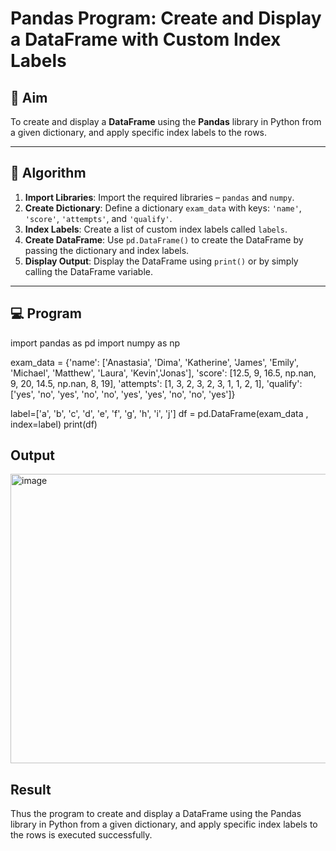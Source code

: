 # Pandas Program: Create and Display a DataFrame with Custom Index Labels

## 🎯 Aim

To create and display a **DataFrame** using the **Pandas** library in Python from a given dictionary, and apply specific index labels to the rows.

---

## 🧠 Algorithm

1. **Import Libraries**: Import the required libraries – `pandas` and `numpy`.
2. **Create Dictionary**: Define a dictionary `exam_data` with keys: `'name'`, `'score'`, `'attempts'`, and `'qualify'`.
3. **Index Labels**: Create a list of custom index labels called `labels`.
4. **Create DataFrame**: Use `pd.DataFrame()` to create the DataFrame by passing the dictionary and index labels.
5. **Display Output**: Display the DataFrame using `print()` or by simply calling the DataFrame variable.

---

## 💻 Program
import pandas as pd 
import numpy as np

exam_data  = {'name': ['Anastasia', 'Dima', 'Katherine', 'James', 'Emily', 'Michael', 'Matthew', 'Laura', 'Kevin','Jonas'], 
'score': [12.5, 9, 16.5, np.nan, 9, 20, 14.5, np.nan, 8, 19], 
'attempts': [1, 3, 2, 3, 2, 3, 1, 1, 2, 1], 
'qualify': ['yes', 'no', 'yes', 'no', 'no', 'yes', 'yes', 'no', 'no', 'yes']}

label=['a', 'b', 'c', 'd', 'e', 'f', 'g', 'h', 'i', 'j'] 
df = pd.DataFrame(exam_data , index=label) 
print(df)

## Output
<img width="945" height="463" alt="image" src="https://github.com/user-attachments/assets/496175cf-637c-49e4-b4d8-9cf8e1821018" />

## Result
Thus the program to create and display a DataFrame using the Pandas library in Python from a given dictionary, and apply specific index labels to the rows is executed successfully.
